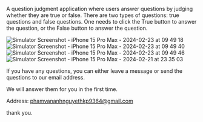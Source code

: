 A question judgment application where users answer questions by judging whether they are true or false. There are two types of questions: true questions and false questions. One needs to click the True button to answer the question, or the False button to answer the question.

![Simulator Screenshot - iPhone 15 Pro Max - 2024-02-23 at 09 49 18](https://github.com/war3pc/FaceAnswer/assets/5762141/a31441fa-6ebd-4965-b5bd-c1540a327a4d)
![Simulator Screenshot - iPhone 15 Pro Max - 2024-02-23 at 09 49 40](https://github.com/war3pc/FaceAnswer/assets/5762141/f60de729-33bb-4ea2-b441-d23f5fdfc78a)
![Simulator Screenshot - iPhone 15 Pro Max - 2024-02-23 at 09 49 46](https://github.com/war3pc/FaceAnswer/assets/5762141/32740431-6d4d-4d1a-af5e-7407bad01b49)
![Simulator Screenshot - iPhone 15 Pro Max - 2024-02-21 at 23 35 03](https://github.com/war3pc/FaceAnswer/assets/5762141/01253908-456e-4de5-88e4-1eeb9ecde5d3)




If you have any questions, you can either leave a message or send the questions to our email address.

We will answer them for you in the first time.

Address: phamvananhnguyethkp9364@gmail.com

thank you.
